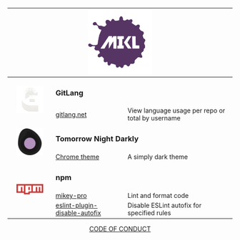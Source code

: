 <div align="center">
  <table>
    <thead>
      <tr>
        <th align="left" colspan="3" width="800px">
          <div align="center">
            <a href="https://mikl.io">
              <img
                width="144px"
                height="144px"
                src="./img/mikl-logo.svg"
                alt="MIKL icon"
              />
            </a>
          </div>
        </th>
      </tr>
    </thead>
    <tbody>
      <tr>
        <td rowspan="2" width="20%" align="center">
          <a href="https://gitlang.net">
            <img
              src="./img/gitlang.svg"
              style="width: 60px"
              alt="Gitlang icon"
            />
          </a>
        </td>
        <td colspan="2">
          <b>
            <h3>GitLang</h3>
          </b>
        </td>
      </tr>
      <tr>
        <td width="32%">
          <a href="https://github.com/chiefmikey/gitlang">gitlang.net</a>
        </td>
        <td valign="center">
          View language usage per repo or total by username
        </td>
      </tr>
      <tr>
        <td rowspan="2" width="20%" align="center">
          <a href="https://simplydark.net">
            <img
              src="./img/tomorrow-night-darkly.svg"
              style="width: 60px"
              alt="Tomorrow Night Darkly icon"
            />
          </a>
        </td>
        <td colspan="2">
          <b>
            <h3>Tomorrow Night Darkly</h3>
          </b>
        </td>
      </tr>
      <tr>
        <td width="32%">
          <a href="https://github.com/chiefmikey/tomorrow-night-darkly"
            >Chrome theme</a
          >
        </td>
        <td valign="center">A simply dark theme</td>
      </tr>
      <tr>
        <td rowspan="3" width="20%" align="center">
          <a href="https://www.npmjs.com/settings/chiefmikey/packages">
            <img src="./img/npm.svg" style="width: 60px" alt="npm icon" />
          </a>
        </td>
        <td colspan="2">
          <b>
            <h3>npm</h3>
          </b>
        </td>
      </tr>
      <tr>
        <td width="32%">
          <a href="https://github.com/chiefmikey/mikey-pro/tree/main/style-guide">mikey-pro</a>
        </td>
        <td valign="center">Lint and format code</td>
      </tr>
      <tr>
        <td width="32%">
          <a href="https://github.com/chiefmikey/eslint-plugin-disable-autofix"
            >eslint-plugin-disable-autofix</a
          >
        </td>
        <td valign="center">Disable ESLint autofix for specified rules</td>
      </tr>
    </tbody>
  </table>
  <a href="https://chiefmikey.github.io/CODE_OF_CONDUCT/">CODE OF CONDUCT</a>
</div>
